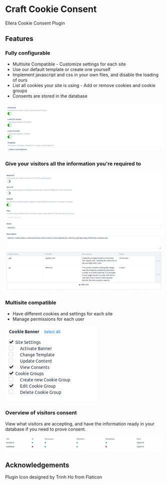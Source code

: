 # Craft Cookie Consent

Ellera Cookie Consent Plugin

## Features
### Fully configurable
- Multisite Compatible - Customize settings for each site
- Use our default template or create one yourself
- Implement javascript and css in your own files, and disable the loading of ours
- List all cookies your site is using - Add or remove cookies and cookie groups
- Consents are stored in the database

![Configurable](https://raw.githubusercontent.com/elleracompany/craft-cookie-consent/master/docs/configure.png)

### Give your visitors all the information you're required to

![Cookies](https://raw.githubusercontent.com/elleracompany/craft-cookie-consent/master/docs/cookies.png)
### Multisite compatible
- Have different cookies and settings for each site
- Manage permissions for each user

![User Permissions](https://raw.githubusercontent.com/elleracompany/craft-cookie-consent/master/docs/user_permissions.png)

### Overview of visitors consent

View what visitors are accepting, and have the information ready in your database if you need to prove consent.

![Overview](https://raw.githubusercontent.com/elleracompany/craft-cookie-consent/master/docs/overview.png)

## Acknowledgements
Plugin Icon designed by Trinh Ho from Flaticon